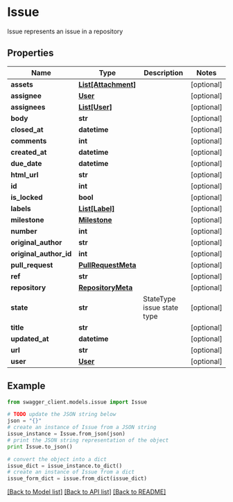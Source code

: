 # Issue

Issue represents an issue in a repository

## Properties
Name | Type | Description | Notes
------------ | ------------- | ------------- | -------------
**assets** | [**List[Attachment]**](Attachment.md) |  | [optional] 
**assignee** | [**User**](User.md) |  | [optional] 
**assignees** | [**List[User]**](User.md) |  | [optional] 
**body** | **str** |  | [optional] 
**closed_at** | **datetime** |  | [optional] 
**comments** | **int** |  | [optional] 
**created_at** | **datetime** |  | [optional] 
**due_date** | **datetime** |  | [optional] 
**html_url** | **str** |  | [optional] 
**id** | **int** |  | [optional] 
**is_locked** | **bool** |  | [optional] 
**labels** | [**List[Label]**](Label.md) |  | [optional] 
**milestone** | [**Milestone**](Milestone.md) |  | [optional] 
**number** | **int** |  | [optional] 
**original_author** | **str** |  | [optional] 
**original_author_id** | **int** |  | [optional] 
**pull_request** | [**PullRequestMeta**](PullRequestMeta.md) |  | [optional] 
**ref** | **str** |  | [optional] 
**repository** | [**RepositoryMeta**](RepositoryMeta.md) |  | [optional] 
**state** | **str** | StateType issue state type | [optional] 
**title** | **str** |  | [optional] 
**updated_at** | **datetime** |  | [optional] 
**url** | **str** |  | [optional] 
**user** | [**User**](User.md) |  | [optional] 

## Example

```python
from swagger_client.models.issue import Issue

# TODO update the JSON string below
json = "{}"
# create an instance of Issue from a JSON string
issue_instance = Issue.from_json(json)
# print the JSON string representation of the object
print Issue.to_json()

# convert the object into a dict
issue_dict = issue_instance.to_dict()
# create an instance of Issue from a dict
issue_form_dict = issue.from_dict(issue_dict)
```
[[Back to Model list]](../README.md#documentation-for-models) [[Back to API list]](../README.md#documentation-for-api-endpoints) [[Back to README]](../README.md)


